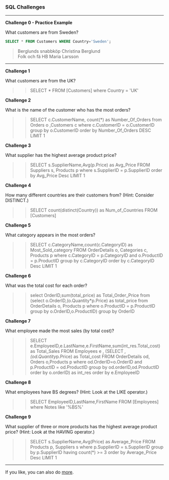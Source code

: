 ### SQL Challenges



---

**Challenge 0 - Practice Example**

What customers are from Sweden?

```sql
SELECT * FROM Customers WHERE Country='Sweden';
```

>Berglunds snabbköp  	Christina Berglund  
Folk och fä HB  	Maria Larsson   

---

**Challenge 1**

What customers are from the UK?

>> SELECT * FROM [Customers] where Country = 'UK'

**Challenge 2**

What is the name of the customer who has the most orders?
>> SELECT c.CustomerName, count(*) as Number_Of_Orders from Orders o ,Customers c where c.CustomerID = o.CustomerID group by o.CustomerID order by Number_Of_Orders DESC LIMIT 1

**Challenge 3**

What supplier has the highest average product price?

>> SELECT s.SupplierName,Avg(p.Price) as Avg_Price FROM Suppliers s, Products p where s.SupplierID = p.SupplierID order by Avg_Price Desc LIMIT 1

**Challenge 4**

How many different countries are their customers from? (Hint: Consider DISTINCT.)

>> SELECT count(distinct(Country)) as Num_of_Countries FROM [Customers]

**Challenge 5**

What category appears in the most orders?

>> SELECT c.CategoryName,count(c.CategoryID) as Most_Sold_category FROM OrderDetails o, Categories c, Products p where c.CategoryID = p.CategoryID and o.ProductID = p.ProductID group by c.CategoryID order by c.CategoryID Desc LIMIT 1 

**Challenge 6**

What was the total cost for each order?

>> select OrderID,sum(total_price) as Total_Order_Price from (select  o.OrderID,(o.Quantity*p.Price) as total_price from OrderDetails o, Products p where o.ProductID = p.ProductID group by o.OrderID,o.ProductID) group by OrderID


**Challenge 7**

What employee made the most sales (by total cost)?

>> SELECT e.EmployeeID,e.LastName,e.FirstName,sum(int_res.Total_cost) as Total_Sales FROM Employees e , (SELECT *,(od.Quantity*p.Price) as Total_cost FROM OrderDetails od, Orders o,Products p where od.OrderID=o.OrderID and p.ProductID = od.ProductID group by od.orderID,od.ProductID order by o.orderID) as int_res order by e.EmployeeID


**Challenge 8**

What employees have BS degrees? (Hint: Look at the LIKE operator.)

>> SELECT EmployeeID,LastName,FirstName FROM [Employees] where Notes like '%BS%'

**Challenge 9**

What supplier of three or more products has the highest average product price? (Hint: Look at the HAVING operator.)

>> SELECT s.SupplierName,Avg(Price) as Average_Price FROM Products p, Suppliers s where p.SupplierID = s.SupplierID group by p.SupplierID having count(*) >= 3 order by Average_Price Desc LIMIT 1













---

If you like, you can also do [more](more.md).
